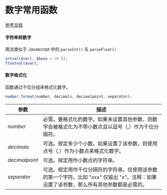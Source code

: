 # 数字常用函数

[参考文档](http://www.w3school.com.cn/php/php_ref_string.asp)

#### 字符串转数字

用法类似于 Javascript 中的 `parseInt()` 与 `parseFloat()`

```php
intval($var[, $base = 10 ]);
floatval($var);
```

#### 数字格式化

函数通过千位分组来格式化数字。

```php
number_format(number, decimals, decimalpoint, separator);
```

| 参数             | 描述                                       |
| -------------- | ---------------------------------------- |
| *number*       | 必需。要格式化的数字。如果未设置其他参数，则数字会被格式化为不带小数点且以逗号（,）作为千位分隔符。 |
| *decimals*     | 可选。规定多少个小数。如果设置了该参数，则使用点号（.）作为小数点来格式化数字。 |
| *decimalpoint* | 可选。规定用作小数点的字符串。                          |
| *separator*    | 可选。规定用作千位分隔符的字符串。仅使用该参数的第一个字符。比如 "xxx" 仅输出 "x"。注释：如果设置了该参数，那么所有其他参数都是必需的。 |